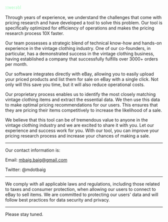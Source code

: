 <img src="werabl_finish_rectangle.png" width="10%" height="auto"> </img>

Through years of experience, we understand the challenges that come with pricing research and have developed a tool to solve this problem. Our tool is specifically optimized for efficiency of operations and makes the pricing research process 10X faster.


Our team possesses a strategic blend of technical know-how and hands-on experience in the vintage clothing industry. One of our co-founders, in particular, has a demonstrated success in the vintage clothing business, having established a company that successfully fulfills over 3000+ orders per month. 


Our software integrates directly with eBay, allowing you to easily upload your priced products and list them for sale on eBay with a single click. Not only will this save you time, but it will also reduce operational costs.


Our proprietary process enables us to identify the most closely matching vintage clothing items and extract the essential data. We then use this data to make optimal pricing recommendations for our users. This ensures that they are pricing their items competitively to increase the likelihood of a sale.


We believe that this tool can be of tremendous value to anyone in the vintage clothing industry and we are excited to share it with you. Let our experience and success work for you. With our tool, you can improve your pricing research process and increase your chances of making a sale.


-------


Our contact information is:

Email: mbaig.baig@gmail.com

Twitter: @mdotbaig


-------


We comply with all applicable laws and regulations, including those related to taxes and consumer protection, when allowing our users to connect to eBay to sell items. We are committed to protecting our users' data and will follow best practices for data security and privacy.


-------

Please stay tuned.

